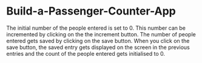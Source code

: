 # Build-a-Passenger-Counter-App

The initial number of the people entered is set to 0.
This number can be incremented by clicking on the the increment button.
The number of people entered gets saved by clicking on the save button.
When you click on the save button, the saved entry gets displayed on the screen in the previous entries and the count of the people entered gets initialised to 0.
